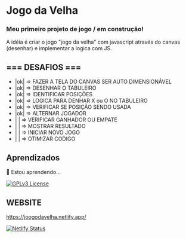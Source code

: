 
# Jogo da Velha

### Meu primeiro projeto de jogo / em construção!
A idéia é criar o jogo "jogo da velha" com javascript através do canvas (desenhar) e implementar a logica com JS.


## === DESAFIOS ===

- |ok| => FAZER A TELA DO CANVAS SER AUTO DIMENSIONÁVEL
- |ok| => DESENHAR O TABULEIRO
- |ok| => IDENTIFICAR POSIÇÕES
- |ok| => LOGICA PARA DENHAR X ou O NO TABULEIRO
- |ok| => VERIFICAR SE POSIÇÃO SENDO USADA 
- |ok| => ALTERNAR JOGADOR
- |  | => VERIFICAR GANHADOR OU EMPATE
- |  | => MOSTRAR RESULTADO
- |  | => INICIAR NOVO JOGO
- |  | => OTIMIZAR CODIGO 


## Aprendizados

🧠 Estou aprendendo...

[![GPLv3 License](https://img.shields.io/badge/License-GPL%20v3-yellow.svg)](https://opensource.org/licenses/)

## WEBSITE

https://joogodavelha.netlify.app/

[![Netlify Status](https://api.netlify.com/api/v1/badges/10f1a12e-1562-418c-9295-b0212584570a/deploy-status)](https://app.netlify.com/sites/joogodavelha/deploys)
